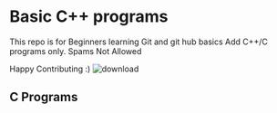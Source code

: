 
# Basic C++ programs
This repo is for Beginners learning Git and git hub basics
Add C++/C programs only.
Spams Not Allowed 

Happy Contributing :)
                        ![download](https://user-images.githubusercontent.com/72217338/193872521-4a6a8b9c-f8c8-4397-9fbb-190e15dee62e.jpg)


## C Programs
